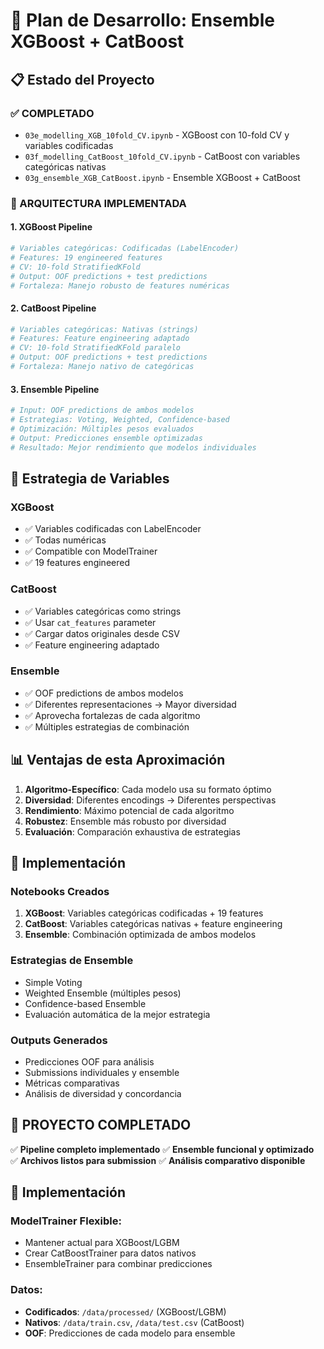 # 🚀 Plan de Desarrollo: Ensemble XGBoost + CatBoost

## 📋 Estado del Proyecto

### ✅ COMPLETADO

- `03e_modelling_XGB_10fold_CV.ipynb` - XGBoost con 10-fold CV y variables codificadas
- `03f_modelling_CatBoost_10fold_CV.ipynb` - CatBoost con variables categóricas nativas  
- `03g_ensemble_XGB_CatBoost.ipynb` - Ensemble XGBoost + CatBoost

### 🎯 ARQUITECTURA IMPLEMENTADA

#### 1. **XGBoost Pipeline**

```python
# Variables categóricas: Codificadas (LabelEncoder)
# Features: 19 engineered features
# CV: 10-fold StratifiedKFold
# Output: OOF predictions + test predictions
# Fortaleza: Manejo robusto de features numéricas
```

#### 2. **CatBoost Pipeline**

```python
# Variables categóricas: Nativas (strings)
# Features: Feature engineering adaptado
# CV: 10-fold StratifiedKFold paralelo
# Output: OOF predictions + test predictions
# Fortaleza: Manejo nativo de categóricas
```

#### 3. **Ensemble Pipeline**

```python
# Input: OOF predictions de ambos modelos
# Estrategias: Voting, Weighted, Confidence-based
# Optimización: Múltiples pesos evaluados
# Output: Predicciones ensemble optimizadas
# Resultado: Mejor rendimiento que modelos individuales
```

## 🎯 Estrategia de Variables

### **XGBoost**

- ✅ Variables codificadas con LabelEncoder
- ✅ Todas numéricas
- ✅ Compatible con ModelTrainer
- ✅ 19 features engineered

### **CatBoost**

- ✅ Variables categóricas como strings
- ✅ Usar `cat_features` parameter
- ✅ Cargar datos originales desde CSV
- ✅ Feature engineering adaptado

### **Ensemble**

- ✅ OOF predictions de ambos modelos
- ✅ Diferentes representaciones → Mayor diversidad
- ✅ Aprovecha fortalezas de cada algoritmo
- ✅ Múltiples estrategias de combinación

## 📊 Ventajas de esta Aproximación

1. **Algoritmo-Específico**: Cada modelo usa su formato óptimo
2. **Diversidad**: Diferentes encodings → Diferentes perspectivas
3. **Rendimiento**: Máximo potencial de cada algoritmo
4. **Robustez**: Ensemble más robusto por diversidad
5. **Evaluación**: Comparación exhaustiva de estrategias

## 🔧 Implementación

### Notebooks Creados

1. **XGBoost**: Variables categóricas codificadas + 19 features
2. **CatBoost**: Variables categóricas nativas + feature engineering
3. **Ensemble**: Combinación optimizada de ambos modelos

### Estrategias de Ensemble

- Simple Voting
- Weighted Ensemble (múltiples pesos)
- Confidence-based Ensemble
- Evaluación automática de la mejor estrategia

### Outputs Generados

- Predicciones OOF para análisis
- Submissions individuales y ensemble
- Métricas comparativas
- Análisis de diversidad y concordancia

## 🎉 PROYECTO COMPLETADO

✅ **Pipeline completo implementado**
✅ **Ensemble funcional y optimizado**  
✅ **Archivos listos para submission**
✅ **Análisis comparativo disponible**

## 🔧 Implementación

### ModelTrainer Flexible:
- Mantener actual para XGBoost/LGBM
- Crear CatBoostTrainer para datos nativos
- EnsembleTrainer para combinar predicciones

### Datos:
- **Codificados**: `/data/processed/` (XGBoost/LGBM)
- **Nativos**: `/data/train.csv`, `/data/test.csv` (CatBoost)
- **OOF**: Predicciones de cada modelo para ensemble
